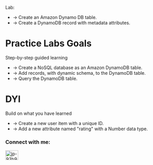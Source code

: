 Lab:

- -> Create an Amazon Dynamo DB table.
- -> Create a DynamoDB record with metadata attributes.

# Practice Labs Goals

Step-by-step guided learning

- -> Create a NoSQL database as an Amazon DynamoDB table.
- -> Add records, with dynamic schema, to the DynamoDB table.
- -> Query the DynamoDB table.

# DYI

Build on what you have learned

- -> Create a new user item with a unique ID.
- -> Add a new attribute named "rating" with a Number data type.

<h3 align="left">Connect with me:</h3>
<p align="left">
<a href="https://www.linkedin.com/in/jorluis-perales-93b92096/" target="blank"><img align="center" src="https://raw.githubusercontent.com/rahuldkjain/github-profile-readme-generator/master/src/images/icons/Social/linked-in-alt.svg" alt="jp-93b92096" height="30" width="40" /></a>
</p>
